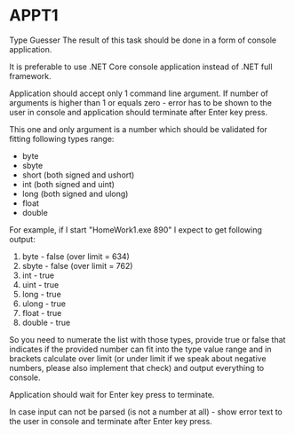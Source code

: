 # APPT1
Type Guesser
The result of this task should be done in a form of console application. 

It is preferable to use .NET Core console application instead of .NET full framework.

Application should accept only 1 command line argument. If number of arguments is higher than 1 or equals zero - error has to be shown to the user in console and application should terminate after Enter key press. 

This one and only argument is a number which should be validated for fitting following types range:

* byte
* sbyte
* short (both signed and ushort)
* int (both signed and uint)
* long (both signed and ulong)
* float 
* double

For example, if I start "HomeWork1.exe 890" I expect to get following output:

1. byte - false (over limit = 634)
2. sbyte - false (over limit = 762)
3. int - true
4. uint - true
5. long - true
6. ulong - true
7. float - true
8. double - true

So you need to numerate the list with those types, provide true or false that indicates if the provided number can fit into the type value range and in brackets calculate over limit (or under limit if we speak about negative numbers, please also implement that check) and output everything to console.

Application should wait for Enter key press to terminate. 

In case input can not be parsed (is not a number at all) - show error text to the user in console and terminate after Enter key press.
